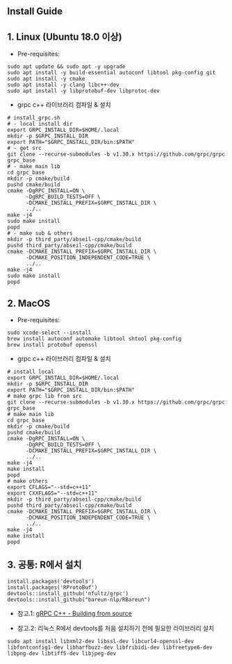 Install Guide
---

## 1. Linux (Ubuntu 18.0 이상)

- Pre-requisites:

```
sudo apt update && sudo apt -y upgrade
sudo apt install -y build-essential autoconf libtool pkg-config git
sudo apt install -y cmake
sudo apt install -y clang libc++-dev
sudo apt install -y libprotobuf-dev libprotoc-dev
```

- grpc c++ 라이브러리 컴파일 & 설치
```
# install_grpc.sh
# - local install dir
export GRPC_INSTALL_DIR=$HOME/.local
mkdir -p $GRPC_INSTALL_DIR
export PATH="$GRPC_INSTALL_DIR/bin:$PATH"
# - get src
git clone --recurse-submodules -b v1.30.x https://github.com/grpc/grpc grpc_base
# - make main lib
cd grpc_base
mkdir -p cmake/build
pushd cmake/build
cmake -DgRPC_INSTALL=ON \
      -DgRPC_BUILD_TESTS=OFF \
      -DCMAKE_INSTALL_PREFIX=$GRPC_INSTALL_DIR \
      ../..
make -j4
sudo make install
popd
# - make sub & others
mkdir -p third_party/abseil-cpp/cmake/build
pushd third_party/abseil-cpp/cmake/build
cmake -DCMAKE_INSTALL_PREFIX=$GRPC_INSTALL_DIR \
      -DCMAKE_POSITION_INDEPENDENT_CODE=TRUE \
      ../..
make -j4
sudo make install
popd
```

## 2. MacOS 

- Pre-requisites:
```
sudo xcode-select --install
brew install autoconf automake libtool shtool pkg-config
brew install protobuf openssl
```

- grpc c++ 라이브러리 컴파일 & 설치
```
# install local
export GRPC_INSTALL_DIR=$HOME/.local
mkdir -p $GRPC_INSTALL_DIR
export PATH="$GRPC_INSTALL_DIR/bin:$PATH"
# make grpc lib from src
git clone --recurse-submodules -b v1.30.x https://github.com/grpc/grpc grpc_base
# make main lib
cd grpc_base
mkdir -p cmake/build
pushd cmake/build
cmake -DgRPC_INSTALL=ON \
      -DgRPC_BUILD_TESTS=OFF \
      -DCMAKE_INSTALL_PREFIX=$GRPC_INSTALL_DIR \
      ../..
make -j4
make install
popd
# make others
export CFLAGS="--std=c++11"
export CXXFLAGS="--std=c++11"
mkdir -p third_party/abseil-cpp/cmake/build
pushd third_party/abseil-cpp/cmake/build
cmake -DCMAKE_INSTALL_PREFIX=$GRPC_INSTALL_DIR \
      -DCMAKE_POSITION_INDEPENDENT_CODE=TRUE \
      ../..
make -j4
make install
popd
```

## 3. 공통: R에서 설치

```
install.packagas('devtools')
install.packages('RProtoBuf')
devtools::install_github('nfultz/grpc')
devtools::install_github("bareun-nlp/RBareun")
```

  - 참고.1: [gRPC C++ - Building from source](https://github.com/grpc/grpc/blob/master/BUILDING.md)

  - 참고.2: 리눅스 R에서 devtools를 처음 설치하기 전에 필요한 라이브러리 설치
```
sudo apt install libxml2-dev libssl-dev libcurl4-openssl-dev libfontconfig1-dev libharfbuzz-dev libfribidi-dev libfreetype6-dev libpng-dev libtiff5-dev libjpeg-dev
```
